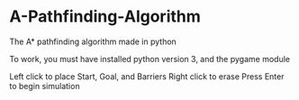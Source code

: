 # A-Pathfinding-Algorithm
The A* pathfinding algorithm made in python 

To work, you must have installed python version 3, and the pygame module

Left click to place Start, Goal, and Barriers
Right click to erase
Press Enter to begin simulation
